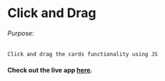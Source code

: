 # Click and Drag

###### Purpose:
    Click and drag the cards functionality using JS

#### Check out the live app [here](https://shyam-brs.github.io/click-and-drag-project/).
